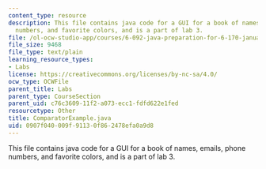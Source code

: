 ```yaml
---
content_type: resource
description: This file contains java code for a GUI for a book of names, emails, phone
  numbers, and favorite colors, and is a part of lab 3.
file: /ol-ocw-studio-app/courses/6-092-java-preparation-for-6-170-january-iap-2006/0907f040009f91130f862478efa0a9d8_ComparatorExample.java
file_size: 9468
file_type: text/plain
learning_resource_types:
- Labs
license: https://creativecommons.org/licenses/by-nc-sa/4.0/
ocw_type: OCWFile
parent_title: Labs
parent_type: CourseSection
parent_uid: c76c3609-11f2-a073-ecc1-fdfd622e1fed
resourcetype: Other
title: ComparatorExample.java
uid: 0907f040-009f-9113-0f86-2478efa0a9d8
---
```

This file contains java code for a GUI for a book of names, emails, phone numbers, and favorite colors, and is a part of lab 3.